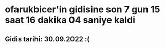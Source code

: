 # ofarukbicer'in gidisine son 7 gun 15 saat 16 dakika 04 saniye kaldi

## Gidis tarihi: 30.09.2022 :(